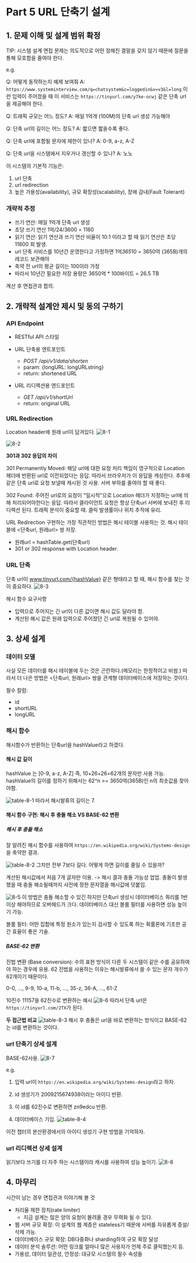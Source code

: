 # Part 5 URL 단축기 설계

## 1. 문제 이해 및 설계 범위 확정

TIP: 시스템 설계 면접 문제는 의도적으로 어떤 정해진 결말을 갖지 않기 때문에
질문을 통해 모호함을 줄여야 한다.

e.g.

Q: 어떻게 동작하는지 예제 보여줘
A: `https://www.systeminterview.com/q=chatsystem&c=loggedin&v=v3&l=long` 이런
입력이 주어졌을 때 이 서비스는 `https://tinyurl.com/y7ke-ocwj` 같은 단축 url을
제공해야 한다.

Q: 트래픽 규모는 어느 정도?
A: 매일 1억개 (100M)의 단축 url 생성 가능해야

Q: 단축 url의 길이는 어느 정도?
A: 짧으면 짧을수록 좋다.

Q: 단축 url에 포함될 문자에 제한이 있나?
A: 0-9, a-z, A-Z

Q: 단축 url을 시스템에서 지우거나 갱신할 수 있나?
A: 노노

이 시스템의 기본적 기능은:

1. url 단축
2. url redirection
3. 높은 가용성(availability), 규모 확장성(scalability), 장애 감내(Fault Tolerant)

### 개략적 추정

- 쓰기 연산: 매일 1억개 단축 url 생성
- 초당 쓰기 연산 1억/24/3600 = 1160
- 읽기 연산: 읽기 연산과 쓰기 연산 비율이 10:1 이라고 할 때 읽기 연산은 초당
  11600 회 발생.
- url 단축 서비스를 10년간 운영한다고 가정하면 1억*365*10 = 3650억 (365B)개의
  레코드 보관해야
- 축약 전 url의 평균 길이는 100이라 가정
- 따라서 10년간 필요한 저장 용량은 3650억 * 100바이트 = 26.5 TB

계산 후 면접관과 합의.

## 2. 개략적 설계안 제시 및 동의 구하기

### API Endpoint

- RESTful API 스타일
- URL 단축용 엔트포인트

  - *POST /api/v1/data/shorten*
  - param: {longURL: longURLstring}
  - return: shortened URL

- URL 리디렉션용 엔드포인트
  - *GET /api/v1/shortUrl*
  - return: original URL

### URL Redirection

Location header에 원래 url이 담겨있다.
![8-1](/part8/images/8-1.png)

![8-2](/part8/images/8-2.png)

**301과 302 응답의 차이**

301 Permanently Moved: 해당 url에 대한 요청 처리 책임이 영구적으로 Location
헤더에 반환된 url로 이전되었다는 응답. 따라서 브라우저가 이 응답을 캐싱한다.
추후에 같은 단축 url로 요청 보낼때 캐시된 것 사용. 서버 부하를 줄여야 할 때 좋다.

302 Found: 주어진 url로의 요청이 "일시적"으로 Location 헤더가 지정하는 url에
의해 처리되어야한다는 응답. 따라서 클라이언트 요청은 항상 단축url 서버에 보내진
후 리디렉션 된다. 트래픽 분석이 중요할 때. 클릭 발생률이나 위치 추적에 유리.

URL Redirection 구현하는 가장 직관적인 방법은 해시 테이블 사용하는 것.
해시 테이블에 <단축url, 원래url> 쌍 저장.

- 원래url = hashTable.get(단축url)
- 301 or 302 response with Location header.

### URL 단축

단축 url이 www.tinyurl.com/{hashValue} 같은 형태라고 할 때, 해시 함수를 찾는
것이 중요하다.
![8-3](/part8/images/8-3.png)

해시 함수 요구사항

- 입력으로 주어지는 긴 url이 다른 값이면 해시 값도 달라야 함.
- 계산된 해시 값은 원래 입력으로 주어졌던 긴 url로 복원될 수 있어야.

## 3. 상세 설계

### 데이터 모델

사실 모든 데이터를 해시 테이블에 두는 것은 곤란하다.(메모리는 한정적이고 비쌈.)
따라서 더 나은 방법은 <단축url, 원래url> 쌍을 관계형 데이터베이스에 저장하는
것이다.

필수 칼럼:

- id
- shortURL
- longURL

### 해시 함수

해시함수가 반환하는 단축url을 hashValue라고 하겠다.

#### 해시 값 길이

hashValue 는 [0-9, a-z, A-Z] 즉, 10+26+26=62개의 문자만 사용 가능.
hashValue의 길이를 정하기 위해서는 62^n >= 3650억(365B)인 n의 최솟값을 찾아야함.

![table-8-1](/part8/images/table-8-1.png)
따라서 해시발류의 길이는 7.

#### 해시 함수 구현: 해시 후 충돌 해소 VS BASE-62 변환

##### 해시 후 충돌 해소

잘 알려진 해시 함수를 사용하여 `https://en.wikipedia.org/wiki/Systems-design` 을
축약한 결과.

![table-8-2](/part8/images/table-8-2.png)
그치만 전부 7보다 길다. 어떻게 하면 길이를 줄일 수 있을까?

계산된 해시값에서 처음 7개 글자만 이용.
-> 해시 결과 충돌 가능성 업업. 충돌이 발생했을 때 충돌 해소될때까지 사전에 정한
문자열을 해시값에 덧붙임.

  ![8-5](/part8/images/8-5.png)
  이 방법은 충돌 해소할 수 있긴 하지만 단축url 생성시 데이터베이스 쿼리를 1번
  이상 해야하므로 오버헤드가 크다. 데이터베이스 대신 블룸 필터를 사용하면 성능
  높이기 가능.
  
  블룸 필터: 어떤 집합에 특정 원소가 있는지 검사할 수 있도록 하는 확률론에
  기초한 공간 효율이 좋은 기술.
  
##### BASE-62 변환

진법 변환 (Base conversion): 수의 표현 방식이 다른 두 시스템이 같은 수를
공유하여야 하는 경우에 유용. 62 진법을 사용하는 이유는 해시발류에서 쓸 수 있는
문자 개수가 62개이기 때문이다.

0-0, ..., 9-9, 10-a, 11-b, ..., 35-z, 36-A, ..., 61-Z

10진수 11157을 62진수로 변환하는 예시
![8-6](/part8/images/8-6.png)
따라서 단축 url은 `https://tinyurl.com/2TX`가 된다.

**두 접근법 비교**
![table-8-3](/part8/images/table-8-3.png)
해시 후 충돌은 url을 바로 변환하는 방식이고 BASE-62는 id를 변환하는 것이다.

### url 단축기 상세 설계

BASE-62사용.
![8-7](/part8/images/8-7.png)

e.g.

1. 입력 url이 `https://en.wikipedia.org/wiki/Systems-design`라고 하자.

2. id 생성기가 2009215674938이라는 아이디 반환.

3. 이 id를 62진수로 변환하면 zn9edcu 반환.

4. 데이터베이스 기입.
    ![table-8-4](/part8/images/table-8-4.png)

이전 챕터의 분산환경에서의 아이디 생성기 구현 방법을 기억하자.

### url 리디렉션 상세 설계

읽기보다 쓰기를 더 자주 하는 시스템이라 캐시를 사용하여 성능 높이기.
![8-8](/part8/images/8-8.png)

## 4. 마무리

시간이 남는 경우 면접관과 이야기해 볼 것

- 처리율 제한 장치(rate limiter)
  - 지금 설계는 많은 양의 요청이 몰려올 경우 무력화 될 수 있다.
- 웹 서버 규모 확장: 이 설계의 웹 계층은 stateless기 때문에 서버를 자유롭게
  증설/삭제 가능.
- 데이터베이스 규모 확장: DB다중화나 sharding하여 규모 확장 달성
- 데이터 분석 솔루션: 어떤 링크를 얼마나 많은 사용자가 언제 주로 클릭했는지 등.
- 가용성, 데이터 일관성, 안정성: 대규모 시스템의 필수 속성들
